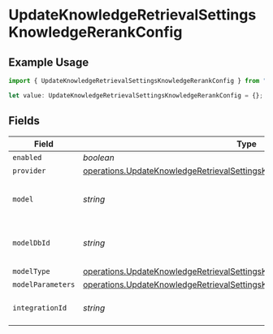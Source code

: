 # UpdateKnowledgeRetrievalSettingsKnowledgeRerankConfig

## Example Usage

```typescript
import { UpdateKnowledgeRetrievalSettingsKnowledgeRerankConfig } from "@orq-ai/node/models/operations";

let value: UpdateKnowledgeRetrievalSettingsKnowledgeRerankConfig = {};
```

## Fields

| Field                                                                                                                                                                      | Type                                                                                                                                                                       | Required                                                                                                                                                                   | Description                                                                                                                                                                |
| -------------------------------------------------------------------------------------------------------------------------------------------------------------------------- | -------------------------------------------------------------------------------------------------------------------------------------------------------------------------- | -------------------------------------------------------------------------------------------------------------------------------------------------------------------------- | -------------------------------------------------------------------------------------------------------------------------------------------------------------------------- |
| `enabled`                                                                                                                                                                  | *boolean*                                                                                                                                                                  | :heavy_minus_sign:                                                                                                                                                         | N/A                                                                                                                                                                        |
| `provider`                                                                                                                                                                 | [operations.UpdateKnowledgeRetrievalSettingsKnowledgeResponseProvider](../../models/operations/updateknowledgeretrievalsettingsknowledgeresponseprovider.md)               | :heavy_minus_sign:                                                                                                                                                         | N/A                                                                                                                                                                        |
| `model`                                                                                                                                                                    | *string*                                                                                                                                                                   | :heavy_minus_sign:                                                                                                                                                         | The name of the model to use                                                                                                                                               |
| `modelDbId`                                                                                                                                                                | *string*                                                                                                                                                                   | :heavy_minus_sign:                                                                                                                                                         | The ID of the model in the database                                                                                                                                        |
| `modelType`                                                                                                                                                                | [operations.UpdateKnowledgeRetrievalSettingsKnowledgeResponseModelType](../../models/operations/updateknowledgeretrievalsettingsknowledgeresponsemodeltype.md)             | :heavy_minus_sign:                                                                                                                                                         | N/A                                                                                                                                                                        |
| `modelParameters`                                                                                                                                                          | [operations.UpdateKnowledgeRetrievalSettingsKnowledgeResponseModelParameters](../../models/operations/updateknowledgeretrievalsettingsknowledgeresponsemodelparameters.md) | :heavy_minus_sign:                                                                                                                                                         | N/A                                                                                                                                                                        |
| `integrationId`                                                                                                                                                            | *string*                                                                                                                                                                   | :heavy_minus_sign:                                                                                                                                                         | The id of the resource                                                                                                                                                     |